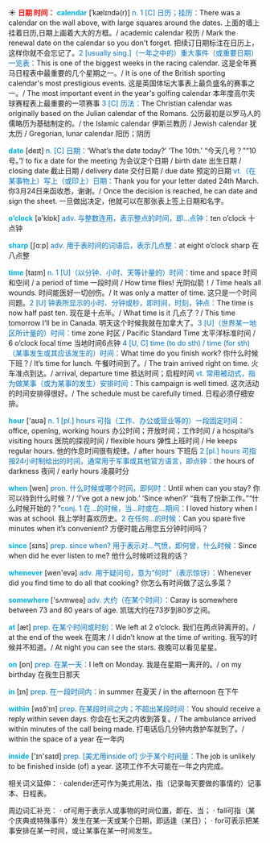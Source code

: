 ☀ <font color="red">**日期 时间：**</font>
<font color="sky blue">**calendar**</font> [ˈkælɪndə(r)]
<font color="#0070c0">n. 1 [C] 日历；挂历：</font>There was a calendar on the wall above, with large squares around the dates. 上面的墙上挂着日历,日期上画着大大的方框。/ academic calendar 校历 / Mark the renewal date on the calendar so you don't forget. 把续订日期标注在日历上，这样你就不会忘记了。<font color="#0070c0">2 [usually sing.]（一年之中的）重大事件（或重要日期）一览表：</font>This is one of the biggest weeks in the racing calendar. 这是全年赛马日程表中最重要的几个星期之一。/ It is one of the British sporting calendar's most prestigious events. 这是英国体坛大事表上最负盛名的赛事之一。/ The most important event in the year's golfing calendar 本年度高尔夫球赛程表上最重要的一项赛事 <font color="#0070c0">3 [C] 历法：</font>The Christian calendar was originally based on the Julian calendar of the Romans. 公历最初是以罗马人的儒略历为基础制定的。/ the Islamic calendar 伊斯兰教历 / Jewish calendar 犹太历 / Gregorian, lunar calendar 阳历；阴历

<font color="sky blue">**date**</font> [deɪt] 
<font color="#0070c0">n. [C] 日期：</font>‘What’s the date today?’ ‘The 10th.’ “今天几号？”“10号。”/ to fix a date for the meeting 为会议定个日期 / birth date 出生日期 / closing date 截止日期 / delivery date 交付日期 / due date 预定的日期 <font color="#0070c0">vt.（在某事物上）写上（或印上）日期：</font>Thank you for your letter dated 24th March. 你3月24日来函收悉，谢谢。/ Once the decision is reached, he can date and sign the sheet. 一旦做出决定，他就可以在那张表上签上日期和名字。

<font color="sky blue">**o’clock**</font> [ə'klɒk] 
<font color="#0070c0">adv. 与整数连用，表示整点的时间，即…点钟：</font>ten o’clock 十点钟

<font color="sky blue">**sharp**</font> [ʃɑːp] 
<font color="#0070c0">adv. 用于表时间的词语后，表示几点整：</font>at eight o’clock sharp 在八点整

<font color="sky blue">**time**</font> [taɪm] 
<font color="#0070c0">n. 1 [U]（以分钟、小时、天等计量的）时间：</font>time and space 时间和空间 / a period of time 一段时间 / How time flies! 光阴似箭！/ Time heals all wounds. 时间能医好一切创伤。/ It was only a matter of time. 这只是一个时间问题。<font color="#0070c0">2 [U] 钟表所显示的小时、分钟或秒，即时间，时刻，钟点：</font>The time is now half past ten. 现在是十点半。/ What time is it 几点了？/ This time tomorrow I’ll be in Canada. 明天这个时候我就在加拿大了。<font color="#0070c0">3 [U]（世界某一地区所计量的）时间：</font>time zone 时区 / Pacific Standard Time 太平洋标准时间 / 6 o’clock local time 当地时间6点钟 <font color="#0070c0">4 [U, C] time (to do sth) / time (for sth)（某事发生或其应该发生的）时间：</font>What time do you finish work? 你什么时候下班？/ It’s time for lunch. 午餐时间到了。/ The train arrived right on time. 火车准点到达。/ arrival, departure time 抵达时间；启程时间 <font color="#0070c0">vt. 常用被动式，指为做某事（或为某事的发生）安排时间：</font>This campaign is well timed. 这次活动的时间安排得很好。/ The schedule must be carefully timed. 日程必须仔细安排。

<font color="sky blue">**hour**</font> ['aʊə] 
<font color="#0070c0">n. 1 [pl.] hours 可指（工作、办公或营业等的）一段固定时间：</font>office, opening, working hours 办公时间；开放时间；工作时间 / a hospital’s visiting hours 医院的探视时间 / flexible hours 弹性上班时间 / He keeps regular hours. 他的作息时间很有规律。/ after hours 下班后 <font color="#0070c0">2 [pl.] hours 可指按24小时制给出的时间，通常用于军事或其他官方语言，即点钟：</font>the hours of darkness 夜间 / early hours 凌晨时分

<font color="sky blue">**when**</font> [wen] 
<font color="#0070c0">pron. 什么时候或哪个时间，即何时：</font>Until when can you stay? 你可以待到什么时候？/ ‘I’ve got a new job.’ ‘Since when?’ “我有了份新工作。”“什么时候开始的？”<font color="#0070c0">conj. 1 在…的时候，当…时或在…期间：</font>I loved history when I was at school. 我上学时喜欢历史。<font color="#0070c0">2 在任何…的时候：</font>Can you spare five minutes when it’s convenient? 方便时能占用您五分钟时间吗？

<font color="sky blue">**since**</font> [sɪns] 
<font color="#0070c0">prep. since when? 用于表示对…气愤，即何曾，什么时候：</font>Since when did he ever listen to me? 他什么时候听过我的话？

<font color="sky blue">**whenever**</font> [wen'evə] 
<font color="#0070c0">adv. 用于疑问句，意为“何时”（表示惊讶）：</font>Whenever did you find time to do all that cooking? 你怎么有时间做了这么多菜？

<font color="sky blue">**somewhere**</font> ['sʌmweə] 
<font color="#0070c0">adv. 大约（在某个时间）：</font>Caray is somewhere between 73 and 80 years of age. 凯瑞大约在73岁到80岁之间。

<font color="sky blue">**at**</font> [æt] 
<font color="#0070c0">prep. 在某个时间或时刻：</font>We left at 2 o’clock. 我们在两点钟离开的。/ at the end of the week 在周末 / I didn’t know at the time of writing. 我写的时候并不知道。/ At night you can see the stars. 夜晚可以看见星星。

<font color="sky blue">**on**</font> [ɒn] 
<font color="#0070c0">prep. 在某一天：</font>I left on Monday. 我是在星期一离开的。/ on my birthday 在我生日那天

<font color="sky blue">**in**</font> [ɪn] 
<font color="#0070c0">prep. 在一段时间内：</font>in summer 在夏天 / in the afternoon 在下午

<font color="sky blue">**within**</font> [wɪð'ɪn] 
<font color="#0070c0">prep. 在某段时间之内；不超出某段时间：</font>You should receive a reply within seven days. 你会在七天之内收到答复。/ The ambulance arrived within minutes of the call being made. 打电话后几分钟内救护车就到了。/ within the space of a year 在一年内

<font color="sky blue">**inside**</font> ['ɪn'saɪd] 
<font color="#0070c0">prep. [美尤用inside of] 少于某个时间量：</font>The job is unlikely to be finished inside (of) a year. 这项工作不大可能在一年之内完成。

相关词义延伸：
· calender还可作为美式用法，指（记录每天要做的事情的）记事本、日程表。

周边词汇补充：
· of可用于表示人或事物的时间位置，即在、当；
· fall可指（某个庆典或特殊事件）发生在某一天或某个日期，即适逢（某日）；
· for可表示把某事安排在某一时间，或让某事在某一时间发生。




